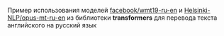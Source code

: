 Пример использования моделей [facebook/wmt19-ru-en](wmt19.ipynb) и [Helsinki-NLP/opus-mt-ru-en](opus.ipynb) из библиотеки **transformers** для перевода текста  английского на русский язык